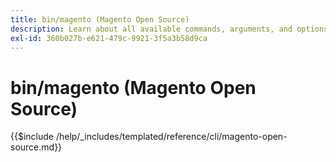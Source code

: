 ```yaml
---
title: bin/magento (Magento Open Source)
description: Learn about all available commands, arguments, and options for the Magento Open Source bin/magento command-line tool.
exl-id: 360b027b-e621-479c-9921-3f5a3b58d9ca
---
```

# bin/magento (Magento Open Source)

{{$include /help/_includes/templated/reference/cli/magento-open-source.md}}
